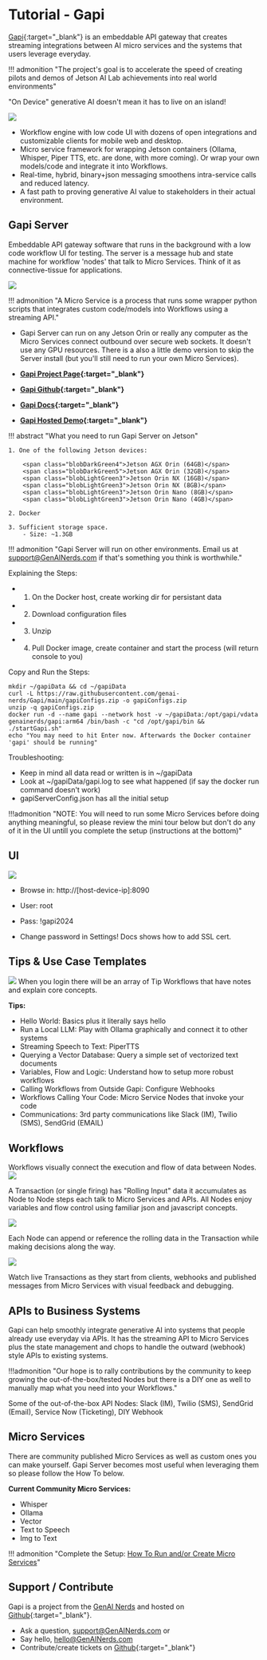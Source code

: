 # Tutorial - Gapi

[Gapi](https://GenAINerds.com/#/Gapi){:target="_blank"} is an embeddable API gateway that creates streaming integrations between
AI micro services and the systems that users leverage everyday.

!!! admonition "The project's goal is to accelerate the speed of creating pilots and demos of Jetson AI Lab achievements into real world environments"

"On Device" generative AI doesn't mean it has to live on an island!

<img src="https://genainerds.com/assets/img/GapiGIF.gif"></img>

* Workflow engine with low code UI with dozens of open integrations and customizable clients for mobile web and desktop.
* Micro service framework for wrapping Jetson containers (Ollama, Whisper, Piper TTS, etc. are done, with more coming).
Or wrap your own models/code and integrate it into Workflows.
* Real-time, hybrid, binary+json messaging smoothens intra-service calls and reduced latency. 
* A fast path to proving generative AI value to stakeholders in their actual environment.

## **Gapi Server**
Embeddable API gateway software that runs in the background with a low code workflow UI for testing.
The server is a message hub and state machine for workflow 'nodes' that talk to Micro Services.
Think of it as connective-tissue for applications.

<img src="https://genainerds.com/assets/img/GapiDiagram3.png"></img>

!!! admonition "A Micro Service is a process that runs some wrapper python scripts that integrates custom code/models into Workflows using a streaming API."

* Gapi Server can run on any Jetson Orin or really any computer as the Micro Services connect outbound over secure web sockets. It
doesn't use any GPU resources. There is a also a little demo version to skip the Server install
(but you'll still need to run your own Micro Services).

* **[Gapi Project Page](https://GenAINerds.com/#/Gapi){:target="_blank"}**
* **[Gapi Github](https://github.com/GenAI-Nerds/Gapi/){:target="_blank"}**
* **[Gapi Docs](https://genainerds.com/#/Docs){:target="_blank"}**
* **[Gapi Hosted Demo](https://GenAIGapi.com){:target="_blank"}**

!!! abstract "What you need to run Gapi Server on Jetson"

    1. One of the following Jetson devices:

        <span class="blobDarkGreen4">Jetson AGX Orin (64GB)</span>
        <span class="blobDarkGreen5">Jetson AGX Orin (32GB)</span>
        <span class="blobLightGreen3">Jetson Orin NX (16GB)</span>
        <span class="blobLightGreen3">Jetson Orin NX (8GB)</span>
        <span class="blobLightGreen3">Jetson Orin Nano (8GB)</span>
        <span class="blobLightGreen3">Jetson Orin Nano (4GB)</span>

    2. Docker

    3. Sufficient storage space.
        - Size: ~1.3GB

!!! admonition "Gapi Server will run on other environments. Email us at support@GenAINerds.com if that's something you think is worthwhile."

Explaining the Steps:

- 1) On the Docker host, create working dir for persistant data
- 2) Download configuration files
- 3) Unzip
- 4) Pull Docker image, create container and start the process (will return console to you)

Copy and Run the Steps:

```
mkdir ~/gapiData && cd ~/gapiData
curl -L https://raw.githubusercontent.com/genai-nerds/Gapi/main/gapiConfigs.zip -o gapiConfigs.zip
unzip -q gapiConfigs.zip
docker run -d --name gapi --network host -v ~/gapiData:/opt/gapi/vdata genainerds/gapi:arm64 /bin/bash -c "cd /opt/gapi/bin && ./startGapi.sh"
echo "You may need to hit Enter now. Afterwards the Docker container 'gapi' should be running"
```

Troubleshooting:

- Keep in mind all data read or written is in ~/gapiData
- Look at ~/gapiData/gapi.log to see what happened (if say the docker run command doesn't work)
- gapiServerConfig.json has all the initial setup

!!!admonition "NOTE: You will need to run some Micro Services before doing anything meaningful, so please review the mini tour below but don't do any of it in the UI untill you complete the setup (instructions at the bottom)"

## **UI**
<img src="https://genainerds.com/assets/img/gapi-hero.png"></img>

* Browse in: http://[host-device-ip]:8090
* User: root
* Pass: !gapi2024

* Change password in Settings! Docs shows how to add SSL cert.

## **Tips & Use Case Templates**
<img src="https://genainerds.com/assets/img/WorkflowsHome.png"></img>
When you login there will be an array of Tip Workflows that have notes and explain core concepts.

**Tips:**

* Hello World: Basics plus it literally says hello
* Run a Local LLM: Play with Ollama graphically and connect it to other systems
* Streaming Speech to Text: PiperTTS
* Querying a Vector Database: Query a simple set of vectorized text documents
* Variables, Flow and Logic: Understand how to setup more robust workflows
* Calling Workflows from Outside Gapi: Configure Webhooks
* Workflows Calling Your Code: Micro Service Nodes that invoke your code
* Communications: 3rd party communications like Slack (IM), Twilio (SMS), SendGrid (EMAIL)

## **Workflows**

Workflows visually connect the execution and flow of data between Nodes.
<img src="https://genainerds.com/assets/img/gapi-diagram-pic.png"></img>

A Transaction (or single firing) has "Rolling Input" data it accumulates as Node to Node steps each talk to Micro Services and APIs.
All Nodes enjoy variables and flow control using familiar json and javascript concepts.

<img src="https://genainerds.com/assets/img/switchproperties.png"></img>

Each Node can append or reference the rolling data in the Transaction while making decisions along the way.

<img src="https://genainerds.com/assets/img/visualfeedback.png"></img>

Watch live Transactions as they start from clients, webhooks and published messages from Micro Services with visual feedback and debugging.

## **APIs to Business Systems**

Gapi can help smoothly integrate generative AI into systems that people already use everyday via APIs.
It has the streaming API to Micro Services plus the state management and chops to handle the outward (webhook) style APIs to existing
systems.

!!!admonition "Our hope is to rally contributions by the community to keep growing the out-of-the-box/tested Nodes but there is a DIY one as well to manually map what you need into your Workflows."

Some of the out-of-the-box API Nodes: Slack (IM), Twilio (SMS), SendGrid (Email), Service Now (Ticketing), DIY Webhook

## **Micro Services**

There are community published Micro Services as well as custom ones you can make yourself.
Gapi Server becomes most useful when leveraging them so please follow the How To below.

**Current Community Micro Services:**

* Whisper
* Ollama
* Vector
* Text to Speech
* Img to Text

!!! admonition "Complete the Setup: [How To Run and/or Create Micro Services](./tutorial_gapi_microservices.md)"

## **Support / Contribute**

Gapi is a project from the [GenAI Nerds](https://GenAINerds.com) and hosted on [Github](https://github.com/GenAI-Nerds/Gapi/){:target="_blank"}.

* Ask a question, support@GenAINerds.com or
* Say hello, hello@GenAINerds.com
* Contribute/create tickets on [Github](https://github.com/GenAI-Nerds/Gapi/){:target="_blank"}

